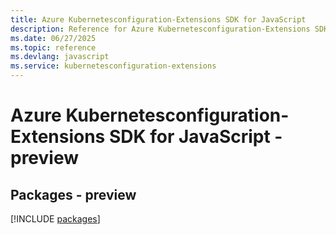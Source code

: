 ```yaml
---
title: Azure Kubernetesconfiguration-Extensions SDK for JavaScript
description: Reference for Azure Kubernetesconfiguration-Extensions SDK for JavaScript
ms.date: 06/27/2025
ms.topic: reference
ms.devlang: javascript
ms.service: kubernetesconfiguration-extensions
---
```

# Azure Kubernetesconfiguration-Extensions SDK for JavaScript - preview
## Packages - preview
[!INCLUDE [packages](kubernetesconfiguration-extensions-index.md)]